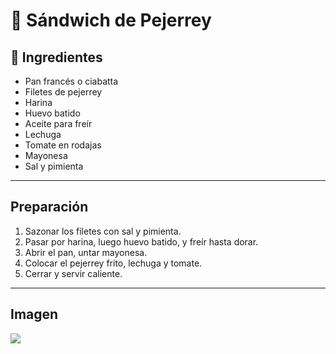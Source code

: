 # 🥪 Sándwich de Pejerrey  

## 🧾 Ingredientes
- Pan francés o ciabatta  
- Filetes de pejerrey  
- Harina  
- Huevo batido  
- Aceite para freír  
- Lechuga  
- Tomate en rodajas  
- Mayonesa  
- Sal y pimienta  

---

##  Preparación
1. Sazonar los filetes con sal y pimienta.  
2. Pasar por harina, luego huevo batido, y freír hasta dorar.  
3. Abrir el pan, untar mayonesa.  
4. Colocar el pejerrey frito, lechuga y tomate.  
5. Cerrar y servir caliente.  

---

##  Imagen
<img src="https://i.ytimg.com/vi/vHYCAvdp4MQ/hqdefault.jpg">
